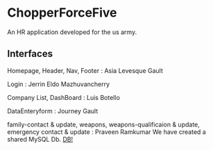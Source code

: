 # ChopperForceFive
An HR application developed for the us army.

## Interfaces
Homepage, Header, Nav, Footer : Asia Levesque Gault

Login : Jerrin Eldo Mazhuvancherry

Company List, DashBoard : Luis Botello 

DataEnteryform : Journey Gault

family-contact & update, weapons, weapons-qualificaion & update, emergency contact & update : Praveen Ramkumar 
We have created a shared MySQL Db.
[DB!](https://github.com/2021-Winter-HTTP-5202-A/ChopperForceFive/blob/main/Images/Capture.PNG)
